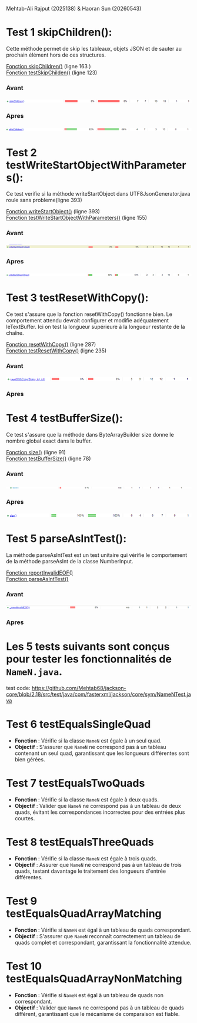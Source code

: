 Mehtab-Ali Rajput (2025138) & Haoran Sun (20260543)

# Test 1 skipChildren():

Cette méthode permet de skip les tableaux, objets JSON et de sauter au prochain élément hors de ces structures.

[Fonction skipChildren()](https://github.com/brianjose08/jackson-core/blob/2.18/src/main/java/com/fasterxml/jackson/core/util/JsonParserSequence.java) (ligne 163 ) <br>
[Fonction testSkipChilden()](https://github.com/Mehtab68/jackson-core/blob/2.18/src/test/java/com/fasterxml/jackson/core/read/ParserSequenceTest.java) (ligne 123)

### Avant

<img src="tache2_test\Test1Avant.png"/>

### Apres

<img src="tache2_test\Test1Apres.png"/>

# Test 2 testWriteStartObjectWithParameters():

Ce test verifie si la méthode writeStartObject dans UTF8JsonGenerator.java roule sans probleme(ligne 393)

[Fonction writeStartObject()](https://github.com/Mehtab68/jackson-core/blob/2.18/src/main/java/com/fasterxml/jackson/core/json/UTF8JsonGenerator.java) (ligne 393) <br>
[Fonction testWriteStartObjectWithParameters()](https://github.com/Mehtab68/jackson-core/blob/2.18/src/test/java/com/fasterxml/jackson/core/write/UTF8GeneratorTest.java) (ligne 155)

### Avant

<img src="tache2_test\test2avant.png"/>

### Apres

<img src="tache2_test\test2apres.png"/>

# Test 3 testResetWithCopy():

Ce test s'assure que la fonction resetWithCopy() fonctionne bien. Le comportement attendu devrait configurer et
modifie adéquatement leTextBuffer. Ici on test la longueur supérieure à la longueur restante de la chaîne.

[Fonction resetWithCopy()](https://github.com/Mehtab68/jackson-core/blob/2.18/src/main/java/com/fasterxml/jackson/core/util/TextBuffer.java) (ligne 287) <br>
[Fonction testResetWithCopy()](https://github.com/Mehtab68/jackson-core/blob/2.18/src/test/java/com/fasterxml/jackson/core/util/TextBufferTest.java) (ligne 235)

### Avant

<img src="tache2_test\test3Avant.png"/>

### Apres

# Test 4 testBufferSize():

Ce test s'assure que la méthode dans ByteArrayBuilder size donne le nombre global exact dans le buffer.

[Fonction size()](https://github.com/Mehtab68/jackson-core/blob/2.18/src/main/java/com/fasterxml/jackson/core/util/ByteArrayBuilder.java) (ligne 91) <br>
[Fonction testBufferSize()](https://github.com/Mehtab68/jackson-core/blob/2.18/src/test/java/com/fasterxml/jackson/core/util/ByteArrayBuilderTest.java) (ligne 78)

### Avant

<img src="tache2_test\test4avant.png"/>

### Apres

<img src="tache2_test\test4Apres.png"/>

# Test 5 parseAsIntTest():

La méthode parseAsIntTest est un test unitaire qui vérifie le comportement de la méthode parseAsInt de la classe NumberInput.

[Fonction reportInvalidEOF()](https://github.com/Mehtab68/jackson-core/blob/2.18/src/main/java/com/fasterxml/jackson/core/base/ParserMinimalBase.java) <br>
[Fonction parseAsIntTest()](https://github.com/Mehtab68/jackson-core/blob/2.18/src/test/java/com/fasterxml/jackson/core/io/TestParseNumberInput.java)

### Avant

<img src="tache2_test\test5avant.png"/>

### Apres

# Les 5 tests suivants sont conçus pour tester les fonctionnalités de `NameN.java`.

test code: https://github.com/Mehtab68/jackson-core/blob/2.18/src/test/java/com/fasterxml/jackson/core/sym/NameNTest.java

# Test 6 testEqualsSingleQuad

- **Fonction** : Vérifie si la classe `NameN` est égale à un seul quad.
- **Objectif** : S'assurer que `NameN` ne correspond pas à un tableau contenant un seul quad, garantissant que les longueurs différentes sont bien gérées.

# Test 7 testEqualsTwoQuads

- **Fonction** : Vérifie si la classe `NameN` est égale à deux quads.
- **Objectif** : Valider que `NameN` ne correspond pas à un tableau de deux quads, évitant les correspondances incorrectes pour des entrées plus courtes.

# Test 8 testEqualsThreeQuads

- **Fonction** : Vérifie si la classe `NameN` est égale à trois quads.
- **Objectif** : Assurer que `NameN` ne correspond pas à un tableau de trois quads, testant davantage le traitement des longueurs d'entrée différentes.

# Test 9 testEqualsQuadArrayMatching

- **Fonction** : Vérifie si `NameN` est égal à un tableau de quads correspondant.
- **Objectif** : S'assurer que `NameN` reconnaît correctement un tableau de quads complet et correspondant, garantissant la fonctionnalité attendue.

# Test 10 testEqualsQuadArrayNonMatching

- **Fonction** : Vérifie si `NameN` est égal à un tableau de quads non correspondant.
- **Objectif** : Valider que `NameN` ne correspond pas à un tableau de quads différent, garantissant que le mécanisme de comparaison est fiable.
